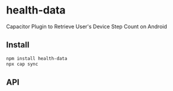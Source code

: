 # health-data

Capacitor Plugin to Retrieve User's Device Step Count on Android

## Install

```bash
npm install health-data
npx cap sync
```

## API

<docgen-index></docgen-index>

<docgen-api>
<!-- run docgen to generate docs from the source -->
<!-- More info: https://github.com/ionic-team/capacitor-docgen -->
</docgen-api>
